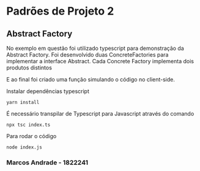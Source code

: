 # Padrões de Projeto 2

## Abstract Factory

No exemplo em questão foi utilizado typescript para demonstração da Abstract Factory.
Foi desenvolvido duas ConcreteFactories para implementar a interface Abstract.
Cada Concrete Factory implementa dois produtos distintos

E ao final foi criado uma função simulando o código no client-side.

Instalar dependências typescript

```
yarn install
```

É necessário transpilar de Typescript para Javascript através do comando

```
npx tsc index.ts
```

Para rodar o código

```
node index.js
```

### Marcos Andrade - 1822241

